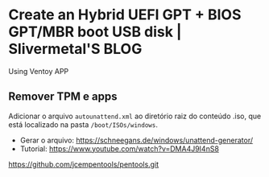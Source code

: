 # Create an Hybrid UEFI GPT + BIOS GPT/MBR boot USB disk | Slivermetal'S BLOG

Using Ventoy APP

## Remover TPM e apps 

Adicionar o arquivo ```autounattend.xml``` ao diretório raiz do conteúdo .iso, que está localizado na pasta ```/boot/ISOs/windows```.

- Gerar o arquivo: https://schneegans.de/windows/unattend-generator/
- Tutorial: https://www.youtube.com/watch?v=DMA4J9I4nS8

https://github.com/jcempentools/pentools.git